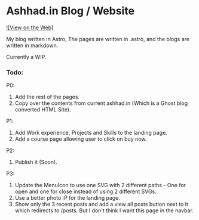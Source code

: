 # Ashhad.in Blog / Website

[![View on the Web]](https://ashhad.in)

My blog written in Astro, The pages are written in .astro, and the blogs are written in markdown.

Currently a WIP.

### Todo:

P0:

1. Add the rest of the pages.
2. Copy over the contents from current ashhad.in (Which is a Ghost blog converted HTML Site).

P1:

1. Add Work experience, Projects and Skills to the landing page.
2. Add a course page allowing user to click on buy now.

P2:

1. Publish it (Soon).

P3:

1. Update the MenuIcon to use one SVG with 2 different paths - One for open and one for close instead of using 2 different SVGs.
2. Use a better photo :P for the landing page.
3. Show only the 3 recent posts and add a view all posts button next to it which redirects to /posts. But I don't think I want this page in the navbar.
